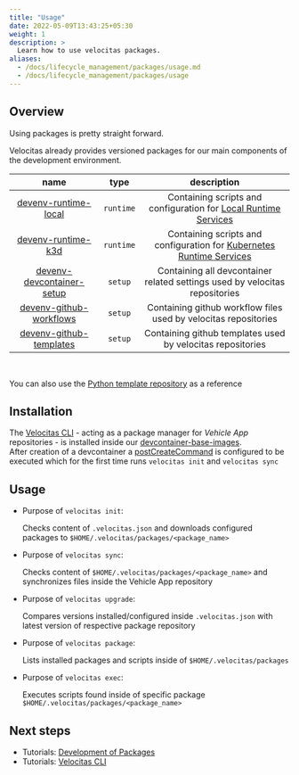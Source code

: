```yaml
---
title: "Usage"
date: 2022-05-09T13:43:25+05:30
weight: 1
description: >
  Learn how to use velocitas packages.
aliases:
  - /docs/lifecycle_management/packages/usage.md
  - /docs/lifecycle_management/packages/usage
---
```


## Overview

Using packages is pretty straight forward.

Velocitas already provides versioned packages for our main components of the development environment.

| name | type | description |
|:--------:|:--------:|:---------------:|
|[devenv-runtime-local](https://github.com/eclipse-velocitas/devenv-runtime-local)|`runtime`| Containing scripts and configuration for [Local Runtime Services](/docs/tutorials/vehicle-app-runtime/run_runtime_services_locally/)|
|[devenv-runtime-k3d](https://github.com/eclipse-velocitas/devenv-runtime-k3d)|`runtime`| Containing scripts and configuration for [Kubernetes Runtime Services](/docs/tutorials/vehicle-app-runtime/run_runtime_services_kubernetes/)|
|[devenv-devcontainer-setup](https://github.com/eclipse-velocitas/devenv-devcontainer-setup)|`setup`| Containing all devcontainer related settings used by velocitas repositories |
|[devenv-github-workflows](https://github.com/eclipse-velocitas/devenv-github-workflows)|`setup`| Containing github workflow files used by velocitas repositories |
|[devenv-github-templates](https://github.com/eclipse-velocitas/devenv-github-templates)|`setup`| Containing github templates used by velocitas repositories |

</br>

You can also use the [Python template repository](https://github.com/eclipse-velocitas/vehicle-app-python-template/blob/main/.velocitas.json) as a reference

## Installation

The [Velocitas CLI](https://github.com/eclipse-velocitas/cli) - acting as a package manager for _Vehicle App_ repositories - is installed inside our [devcontainer-base-images](https://github.com/eclipse-velocitas/devcontainer-base-images).
</br>
After creation of a devcontainer a [postCreateCommand](https://github.com/eclipse-velocitas/vehicle-app-python-template/blob/main/.devcontainer/scripts/postCreateCommand.sh#L18) is configured to be executed which for the first time runs `velocitas init` and `velocitas sync`

## Usage

- Purpose of `velocitas init`:

  Checks content of `.velocitas.json` and downloads configured packages to `$HOME/.velocitas/packages/<package_name>`

- Purpose of `velocitas sync`:

  Checks content of `$HOME/.velocitas/packages/<package_name>` and synchronizes files inside the Vehicle App repository

- Purpose of `velocitas upgrade`:

  Compares versions installed/configured inside `.velocitas.json` with latest version of respective package repository

- Purpose of `velocitas package`:

  Lists installed packages and scripts inside of `$HOME/.velocitas/packages`

- Purpose of `velocitas exec`:

  Executes scripts found inside of specific package `$HOME/.velocitas/packages/<package_name>`

## Next steps

- Tutorials: [Development of Packages](/docs/lifecycle_management/packages/development/)
- Tutorials: [Velocitas CLI](/docs/lifecycle_management/cli/)
